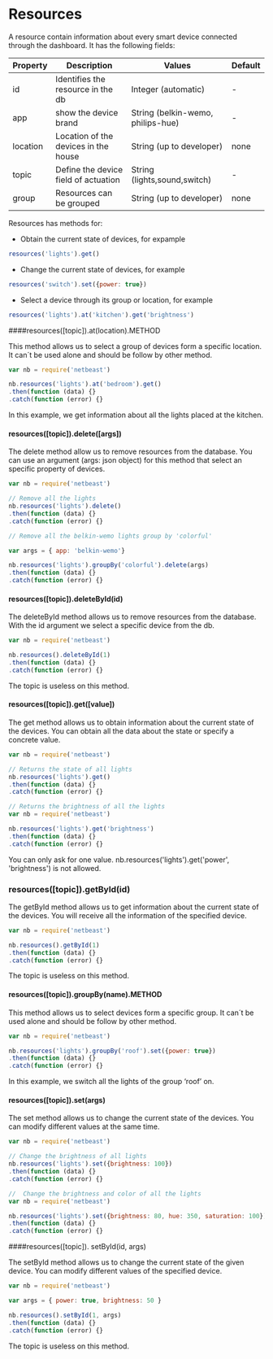 # Resources

A resource contain information about every smart device connected through the dashboard. It has the following fields:

Property    |  Description  |   Values  |   Default
------------|---------------|-----------|----------
id          | Identifies the resource in the db | Integer (automatic) | -
app         | show the device brand | String (belkin-wemo, philips-hue) | -
location    | Location of the devices in the house | String (up to developer) | none
topic       | Define the device field of actuation | String (lights,sound,switch) | -
group       | Resources can be grouped | String (up to developer) | none

Resources has methods for:
*   Obtain the current state of devices, for expample
````javascript
resources('lights').get()
````
*   Change the current state of devices, for example
````javascript
resources('switch').set({power: true})
````
*   Select a device through its group or location, for example
````javascript
resources('lights').at('kitchen').get('brightness')
````

####resources([topic]).at(location).METHOD

This method allows us to select a group of devices form a specific location. It can´t be used alone and should be follow by other method.

````javascript
var nb = require('netbeast')

nb.resources('lights').at('bedroom').get()
.then(function (data) {}
.catch(function (error) {}
````


In this example, we get information about all the lights placed at the kitchen. 

#### resources([topic]).delete([args])

The delete method allow us to remove resources from the database. You can use an argument (args: json object) for this method that select an specific property of devices.

````javascript
var nb = require('netbeast')

// Remove all the lights
nb.resources('lights').delete()
.then(function (data) {}
.catch(function (error) {}

// Remove all the belkin-wemo lights group by 'colorful'

var args = { app: 'belkin-wemo'}

nb.resources('lights').groupBy('colorful').delete(args)
.then(function (data) {}
.catch(function (error) {}
````

#### resources([topic]).deleteById(id)

The deleteById method allows us to remove resources from the database. With the id argument we select a specific device from the db.

````javascript
var nb = require('netbeast')

nb.resources().deleteById(1)
.then(function (data) {}
.catch(function (error) {}
````

The topic is useless on this method.

#### resources([topic]).get([value])

The get method allows us to obtain information about the current state of the devices. You can obtain all the data about the state or specify a concrete value.

````javascript
var nb = require('netbeast')

// Returns the state of all lights
nb.resources('lights').get()
.then(function (data) {}
.catch(function (error) {}

// Returns the brightness of all the lights
var nb = require('netbeast')

nb.resources('lights').get('brightness')
.then(function (data) {}
.catch(function (error) {}
````
 You can only ask for one value.  nb.resources('lights').get('power', 'brightness') is not allowed.

### resources([topic]).getById(id)

The getById method allows us to get information about the current state of the devices. You will receive all the information of the specified device.

````javascript
var nb = require('netbeast')

nb.resources().getById(1)
.then(function (data) {}
.catch(function (error) {}
````

The topic is useless on this method.

#### resources([topic]).groupBy(name).METHOD

This method allows us to select devices form a specific group. It can´t be used alone and should be follow by other method.

````javascript
var nb = require('netbeast')

nb.resources('lights').groupBy('roof').set({power: true})
.then(function (data) {}
.catch(function (error) {}
````

In this example, we switch all the lights of the group ‘roof’ on. 

#### resources([topic]).set(args)

The set method allows us to change the current state of the devices. You can modify different values at the same time.

````javascript
var nb = require('netbeast')

// Change the brightness of all lights
nb.resources('lights').set({brightness: 100})
.then(function (data) {}
.catch(function (error) {}

//  Change the brightness and color of all the lights
var nb = require('netbeast')

nb.resources('lights').set({brightness: 80, hue: 350, saturation: 100})
.then(function (data) {}
.catch(function (error) {}
````

####resources([topic]). setById(id, args)

The setById method allows us to change the current state of the given device. You can modify different values of the specified device.

````javascript
var nb = require('netbeast')

var args = { power: true, brightness: 50 }

nb.resources().setById(1, args)
.then(function (data) {}
.catch(function (error) {}
````

The topic is useless on this method.